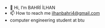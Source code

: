 - 👋 Hi, I’m BAHRİ İLHAN
- 📫 How to reach me ilhanbahri4@gmail.com
- computer engineering student at btu

